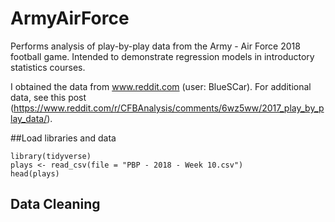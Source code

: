 # ArmyAirForce
Performs analysis of play-by-play data from the Army - Air Force 2018 football game.  Intended to demonstrate regression models in introductory statistics courses.

I obtained the data from www.reddit.com (user: BlueSCar).  For additional data, see this post (https://www.reddit.com/r/CFBAnalysis/comments/6wz5ww/2017_play_by_play_data/). 

##Load libraries and data

```{r}
library(tidyverse)
plays <- read_csv(file = "PBP - 2018 - Week 10.csv")
head(plays)
```


## Data Cleaning



